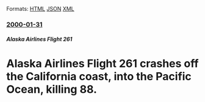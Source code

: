 
Formats: [HTML](/news/2000/01/31/alaska-airlines-flight-261-crashes-off-the-california-coast-into-the-pacific-ocean-killing-88.html)  [JSON](/news/2000/01/31/alaska-airlines-flight-261-crashes-off-the-california-coast-into-the-pacific-ocean-killing-88.json)  [XML](/news/2000/01/31/alaska-airlines-flight-261-crashes-off-the-california-coast-into-the-pacific-ocean-killing-88.xml)  

### [2000-01-31](/news/2000/01/31/index.md)

##### Alaska Airlines Flight 261
#  Alaska Airlines Flight 261 crashes off the California coast, into the Pacific Ocean, killing 88.



